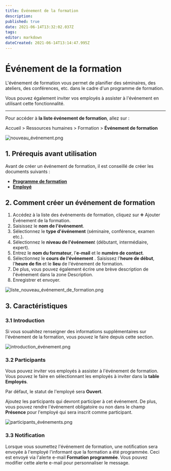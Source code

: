 ```yaml
---
title: Événement de la formation
description: 
published: true
date: 2021-06-14T13:32:02.037Z
tags: 
editor: markdown
dateCreated: 2021-06-14T13:14:47.995Z
---
```


# Événement de la formation

L'événement de formation vous permet de planifier des séminaires, des ateliers, des conférences, etc. dans le cadre d'un programme de formation.

Vous pouvez également inviter vos employés à assister à l'événement en utilisant cette fonctionnalité.

---

Pour accéder à **la liste événement de formation**, allez sur :

Accueil > Ressources humaines > Formation > **Événement de formation**

![nouveau_événement.png](/content/rh/training-event/nouveau_événement.png)

## 1. Prérequis avant utilisation

Avant de créer un événement de formation, il est conseillé de créer les documents suivants :

- **[Programme de formation](/hrms/cycle-de-vie/training-program)**
- **[Employé](/hrms/cycle-de-vie/employee)**

## 2. Comment créer un événement de formation 

1. Accédez à la liste des événements de formation, cliquez sur :heavy_plus_sign: Ajouter Événement de la formation.
2. Saisissez le **nom de l'événement**.
3. Sélectionnez le **type d'événement** (séminaire, conférence, examen etc.).
4. Sélectionnez le **niveau de l'événemen**t (débutant, intermédiaire, expert).
5. Entrez le **nom du formateur**, l'**e-mail** et le **numéro de contact**.
6. Sélectionnez le **cours de l'événement** . Saisissez l'**heure de début**, l'**heure de fin** et le **lieu** de l'événement de formation.
7. De plus, vous pouvez également écrire une brève description de l'événement dans la zone Description.
8. Enregistrer et envoyer.

![liste_nouveau_événement_de_formation.png](/content/rh/training-event/liste_nouveau_événement_de_formation.png)

## 3. Caractéristiques

### 3.1 Introduction

Si vous souahitez renseigner des informations supplémentaires sur l'événement de la formation, vous pouvez le faire depuis cette section.

![introduction_événement.png](/content/rh/training-event/introduction_événement.png)

### 3.2 Participants

Vous pouvez inviter vos employés à assister à l'événement de formation. Vous pouvez le faire en sélectionnant les employés à inviter dans la **table Employés**.

Par défaut, le statut de l'employé sera **Ouvert**.

Ajoutez les participants qui devront participer à cet événement.
De plus, vous pouvez rendre l'événement obligatoire ou non dans le champ **Présence** pour l'employé qui sera inscrit comme participant.

![participants_événements.png](/content/rh/training-event/participants_événements.png)

### 3.3 Notification

Lorsque vous soumettez l'événement de formation, une notification sera envoyée à l'employé l'informant que la formation a été programmée. Ceci est envoyé via l'alerte e-mail **Formation programmée**. Vous pouvez modifier cette alerte e-mail pour personnaliser le message.